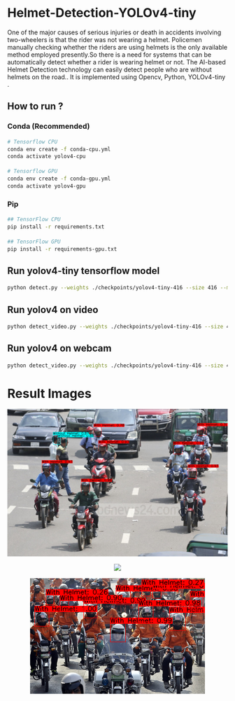 # Helmet-Detection-YOLOv4-tiny
  One of the major causes of serious injuries or death in accidents involving two-wheelers is that the rider was not wearing a helmet. Policemen manually checking whether the riders are using helmets is the only available method employed presently.So there is a need for systems that can be automatically detect whether a rider is wearing helmet or not.
  The AI-based Helmet Detection technology can easily detect people who are without helmets on the road.. It is implemented using Opencv, Python, YOLOv4-tiny .
  
  

## How to run ?
### Conda (Recommended)

```bash
# Tensorflow CPU
conda env create -f conda-cpu.yml
conda activate yolov4-cpu

# Tensorflow GPU
conda env create -f conda-gpu.yml
conda activate yolov4-gpu
```

### Pip
```bash
## TensorFlow CPU
pip install -r requirements.txt

## TensorFlow GPU
pip install -r requirements-gpu.txt
```

## Run yolov4-tiny tensorflow model
```bash
python detect.py --weights ./checkpoints/yolov4-tiny-416 --size 416 --model yolov4 --images ./data/images/bike1.png --tiny
```
## Run yolov4 on video
```bash
python detect_video.py --weights ./checkpoints/yolov4-tiny-416 --size 416 --model yolov4 --video ./data/video/video.mp4 --output ./detections/results.avi
```
## Run yolov4 on webcam
```bash
python detect_video.py --weights ./checkpoints/yolov4-tiny-416 --size 416 --model yolov4 --video 0 --output ./detections/results.avi --tiny
```

# Result Images

<p align="center"><img src="data/helpers/3.png"\></p>

<p align="center"><img src="data/helpers/1.pngf"\></p>

<p align="center"><img src="data/helpers/2.png"\></p>






